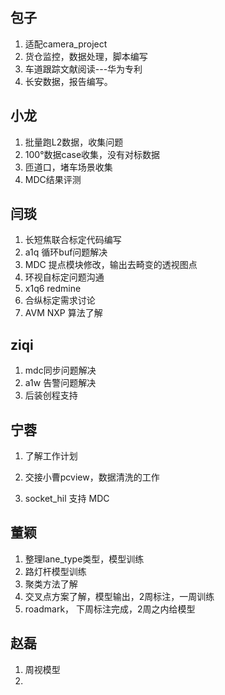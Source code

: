 ## 包子

1. 适配camera_project
2. 货仓监控，数据处理，脚本编写
3. 车道跟踪文献阅读---华为专利
4. 长安数据，报告编写。

##  小龙

1. 批量跑L2数据，收集问题
2. 100°数据case收集，没有对标数据
3. 匝道口，堵车场景收集
4. MDC结果评测

## 闫琰

1. 长短焦联合标定代码编写
2. a1q 循环buf问题解决
3. MDC 提点模块修改，输出去畸变的透视图点
4. 环视自标定问题沟通
5. x1q6 redmine
6. 合纵标定需求讨论
7. AVM NXP 算法了解

## ziqi

1. mdc同步问题解决
2. a1w 告警问题解决
3. 后装创程支持

## 宁蓉

1. 了解工作计划

2. 交接小曹pcview，数据清洗的工作

3. socket_hil 支持 MDC

   

## 董颖

1. 整理lane_type类型，模型训练
2. 路灯杆模型训练
3. 聚类方法了解
4. 交叉点方案了解，模型输出，2周标注，一周训练
5. roadmark， 下周标注完成，2周之内给模型

## 赵磊

1. 周视模型
2. 
